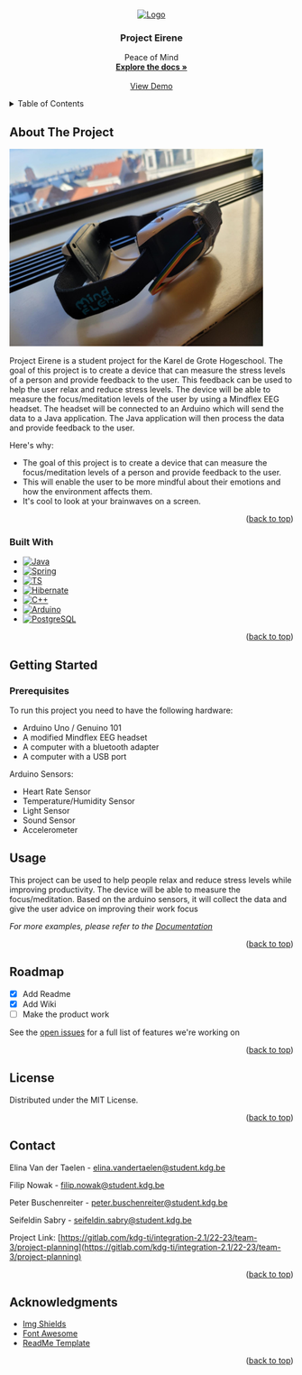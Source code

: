 <!-- Improved compatibility of back to top link: See: https://github.com/othneildrew/Best-README-Template/pull/73 -->
<a name="readme-top"></a>
<!-- PROJECT LOGO -->
<br />
<div align="center">
  <a href="https://github.com/othneildrew/Best-README-Template" name="readme-top">
    <img src="src/main/resources/static/eirene.png" alt="Logo" width="150" height="150">
  </a>

<h3 align="center">Project Eirene</h3>

  <p align="center">
    Peace of Mind
    <br />
    <a href="https://gitlab.com/kdg-ti/integration-2.1/22-23/team-3/project-planning/-/wikis/Wiki"><strong>Explore the docs »</strong></a>
    <br />
    <br />
    <a href="https://gitlab.com/kdg-ti/integration-2.1/22-23/team-3/project-planning/-/tree/main">View Demo</a>
  </p>
</div>



<!-- TABLE OF CONTENTS -->
<details>
  <summary>Table of Contents</summary>
  <ol>
    <li>
      <a href="#about-the-project">About The Project</a>
      <ul>
        <li><a href="#built-with">Built With</a></li>
      </ul>
    </li>
    <li>
      <a href="#getting-started">Getting Started</a>
    </li>
    <li><a href="#usage">Usage</a></li>
    <li><a href="#roadmap">Roadmap</a></li>
    <li><a href="#contact">Contact</a></li>
    <li><a href="#acknowledgments">Acknowledgments</a></li>
  </ol>
</details>



<!-- ABOUT THE PROJECT -->

## About The Project

<img src="resources/mindflex.jpg" width="450" height="350">

Project Eirene is a student project for the Karel de Grote Hogeschool. The goal of this project is to create a device
that can measure the stress levels of a person and provide feedback to the user. This feedback can be used to help the
user relax and reduce stress levels. The device will be able to measure the focus/meditation levels of the user by using
a
Mindflex EEG headset. The headset will be connected to an Arduino which will send the data to a Java application. The
Java application will then process the data and provide feedback to the user.

Here's why:

* The goal of this project is to create a device that can measure the focus/meditation levels of a person and provide
  feedback to the user.
* This will enable the user to be more mindful about their emotions and how the environment affects them.
* It's cool to look at your brainwaves on a screen.

<p align="right">(<a href="#readme-top">back to top</a>)</p>

### Built With

* [![Java][Java]][Java-url]
* [![Spring][spring.io]][Spring-url]
* [![TS][TS]][TS-url]
* [![Hibernate][hibernate]][hibernate-url]
* [![C++][C++]][C++-url]
* [![Arduino][Arduino]][Arduino-url]
* [![PostgreSQL][PostgreSQL]][PostgreSQL-url]

<p align="right">(<a href="#readme-top">back to top</a>)</p>

<!-- GETTING STARTED -->

## Getting Started

### Prerequisites

To run this project you need to have the following hardware:

* Arduino Uno / Genuino 101
* A modified Mindflex EEG headset
* A computer with a bluetooth adapter
* A computer with a USB port

Arduino Sensors:

* Heart Rate Sensor
* Temperature/Humidity Sensor
* Light Sensor
* Sound Sensor
* Accelerometer

[//]: # (### Installation)

[//]: # ()

[//]: # (_Below is an example of how you can instruct your audience on installing and setting up your app. This template doesn't)

[//]: # (rely on any external dependencies or services._)

[//]: # ()

[//]: # (1. Get a free API Key at [https://example.com]&#40;https://example.com&#41;)

[//]: # (2. Clone the repo)

[//]: # (   ```sh)

[//]: # (   git clone https://github.com/your_username_/Project-Name.git)

[//]: # (   ```)

[//]: # (3. Install NPM packages)

[//]: # (   ```sh)

[//]: # (   npm install)

[//]: # (   ```)

[//]: # (4. Enter your API in `config.js`)

[//]: # (   ```js)

[//]: # (   const API_KEY = 'ENTER YOUR API';)

[//]: # (   ```)

[//]: # ()

[//]: # (<p align="right">&#40;<a href="#readme-top">back to top</a>&#41;</p>)



<!-- USAGE EXAMPLES -->

## Usage

This project can be used to help people relax and reduce stress levels while improving productivity. The device will be
able to measure the focus/meditation. Based on the arduino sensors, it will collect the data and give the user advice on
improving their work focus

_For more examples, please refer to
the [Documentation](https://gitlab.com/kdg-ti/integration-2.1/22-23/team-3/project-planning/-/wikis/Wiki)_

<p align="right">(<a href="#readme-top">back to top</a>)</p>



<!-- ROADMAP -->

## Roadmap

- [x] Add Readme
- [x] Add Wiki
- [ ] Make the product work

See the [open issues](https://gitlab.com/kdg-ti/integration-2.1/22-23/team-3/project-planning/-/boards) for a full list
of features we're working on

<p align="right">(<a href="#readme-top">back to top</a>)</p>

<!-- LICENSE -->

## License

Distributed under the MIT License.

<p align="right">(<a href="#readme-top">back to top</a>)</p>



<!-- CONTACT -->

## Contact

Elina Van der Taelen - elina.vandertaelen@student.kdg.be

Filip Nowak - filip.nowak@student.kdg.be

Peter Buschenreiter - peter.buschenreiter@student.kdg.be

Seifeldin Sabry - seifeldin.sabry@student.kdg.be

Project
Link: [https://gitlab.com/kdg-ti/integration-2.1/22-23/team-3/project-planning](https://gitlab.com/kdg-ti/integration-2.1/22-23/team-3/project-planning)

<p align="right">(<a href="#readme-top">back to top</a>)</p>



<!-- ACKNOWLEDGMENTS -->

## Acknowledgments

* [Img Shields](https://shields.io)
* [Font Awesome](https://fontawesome.com)
* [ReadMe Template](https://github.com/othneildrew/Best-README-Template)

<p align="right">(<a href="#readme-top">back to top</a>)</p>



<!-- MARKDOWN LINKS & IMAGES -->
<!-- https://www.markdownguide.org/basic-syntax/#reference-style-links -->

[contributors-shield]: https://img.shields.io/github/contributors/othneildrew/Best-README-Template.svg?style=for-the-badge

[contributors-url]: https://github.com/othneildrew/Best-README-Template/graphs/contributors

[forks-shield]: https://img.shields.io/github/forks/othneildrew/Best-README-Template.svg?style=for-the-badge

[forks-url]: https://github.com/othneildrew/Best-README-Template/network/members

[stars-shield]: https://img.shields.io/github/stars/othneildrew/Best-README-Template.svg?style=for-the-badge

[stars-url]: https://github.com/othneildrew/Best-README-Template/stargazers

[issues-shield]: https://img.shields.io/github/issues/othneildrew/Best-README-Template.svg?style=for-the-badge

[issues-url]: https://github.com/othneildrew/Best-README-Template/issues

[license-shield]: https://img.shields.io/github/license/othneildrew/Best-README-Template.svg?style=for-the-badge

[license-url]: https://github.com/othneildrew/Best-README-Template/blob/master/LICENSE.txt

[linkedin-shield]: https://img.shields.io/badge/-LinkedIn-black.svg?style=for-the-badge&logo=linkedin&colorB=555

[linkedin-url]: https://linkedin.com/in/othneildrew

[product-screenshot]: images/screenshot.png

[Next.js]: https://img.shields.io/badge/next.js-000000?style=for-the-badge&logo=nextdotjs&logoColor=white

[Next-url]: https://nextjs.org/

[React.js]: https://img.shields.io/badge/React-20232A?style=for-the-badge&logo=react&logoColor=61DAFB

[React-url]: https://reactjs.org/

[Vue.js]: https://img.shields.io/badge/Vue.js-35495E?style=for-the-badge&logo=vuedotjs&logoColor=4FC08D

[Vue-url]: https://vuejs.org/

[Angular.io]: https://img.shields.io/badge/Angular-DD0031?style=for-the-badge&logo=angular&logoColor=white

[Angular-url]: https://angular.io/

[Svelte.dev]: https://img.shields.io/badge/Svelte-4A4A55?style=for-the-badge&logo=svelte&logoColor=FF3E00

[Svelte-url]: https://svelte.dev/

[Laravel.com]: https://img.shields.io/badge/Laravel-FF2D20?style=for-the-badge&logo=laravel&logoColor=white

[Laravel-url]: https://laravel.com

[Bootstrap.com]: https://img.shields.io/badge/Bootstrap-563D7C?style=for-the-badge&logo=bootstrap&logoColor=white

[Bootstrap-url]: https://getbootstrap.com

[JQuery.com]: https://img.shields.io/badge/jQuery-0769AD?style=for-the-badge&logo=jquery&logoColor=white

[JQuery-url]: https://jquery.com

[Spring.io]: https://img.shields.io/badge/Spring-6DB33F?style=for-the-badge&logo=spring&logoColor=white

[spring-url]: https://spring.io/

[TS]: https://img.shields.io/badge/TypeScript-007ACC?style=for-the-badge&logo=typescript&logoColor=white

[TS-url]: https://www.typescriptlang.org/

[Hibernate]: https://img.shields.io/badge/Hibernate-59666C?style=for-the-badge&logo=hibernate&logoColor=white

[Hibernate-url]: https://hibernate.org/

[C++]: https://img.shields.io/badge/C++-00599C?style=for-the-badge&logo=c%2B%2B&logoColor=white

[C++-url]: https://www.cplusplus.com/

[Arduino]: https://img.shields.io/badge/Arduino-00979D?style=for-the-badge&logo=arduino&logoColor=white

[Arduino-url]: https://www.arduino.cc/

[Java]: https://img.shields.io/badge/Java-ED8B00?style=for-the-badge&logo=java&logoColor=white

[Java-url]: https://www.java.com/

[PostgreSQL]: https://img.shields.io/badge/PostgreSQL-316192?style=for-the-badge&logo=postgresql&logoColor=white

[PostgreSQL-url]: https://www.postgresql.org/
